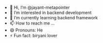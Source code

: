 - 👋 Hi, I’m @jayant-metapointer
- 👀 I’m interested in backend development
- 🌱 I’m currently learning backend framework
- 📫 How to reach me ...
- 😄 Pronouns: He
- ⚡ Fun fact: biryani lover

<!---
jayant-metapointer/jayant-metapointer is a ✨ special ✨ repository because its `README.md` (this file) appears on your GitHub profile.
You can click the Preview link to take a look at your changes.
--->
